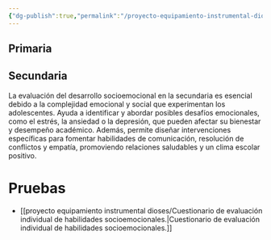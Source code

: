 ```yaml
---
{"dg-publish":true,"permalink":"/proyecto-equipamiento-instrumental-dioses/evaluacion-del-desarrollo-socioemocional/","dgPassFrontmatter":true}
---
```


## Primaria

## Secundaria
La evaluación del desarrollo socioemocional en la secundaria es esencial debido a la complejidad emocional y social que experimentan los adolescentes. Ayuda a identificar y abordar posibles desafíos emocionales, como el estrés, la ansiedad o la depresión, que pueden afectar su bienestar y desempeño académico. Además, permite diseñar intervenciones específicas para fomentar habilidades de comunicación, resolución de conflictos y empatía, promoviendo relaciones saludables y un clima escolar positivo.
# Pruebas
- [[proyecto equipamiento instrumental dioses/Cuestionario de evaluación individual de habilidades socioemocionales.\|Cuestionario de evaluación individual de habilidades socioemocionales.]]